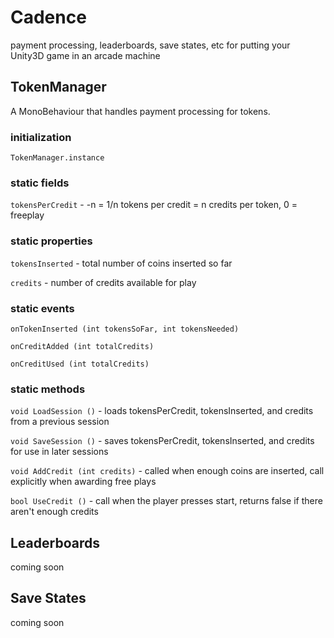 # Cadence
payment processing, leaderboards, save states, etc for putting your Unity3D game in an arcade machine

## TokenManager
A MonoBehaviour that handles payment processing for tokens.

### initialization
`TokenManager.instance`

### static fields
`tokensPerCredit` - -n = 1/n tokens per credit = n credits per token, 0 = freeplay

### static properties
`tokensInserted` - total number of coins inserted so far

`credits` - number of credits available for play

### static events
`onTokenInserted (int tokensSoFar, int tokensNeeded)`

`onCreditAdded (int totalCredits)`

`onCreditUsed (int totalCredits)`

### static methods
`void LoadSession ()` - loads tokensPerCredit, tokensInserted, and credits from a previous session

`void SaveSession ()` - saves tokensPerCredit, tokensInserted, and credits for use in later sessions

`void AddCredit (int credits)` - called when enough coins are inserted, call explicitly when awarding free plays

`bool UseCredit ()` - call when the player presses start, returns false if there aren't enough credits

## Leaderboards
coming soon

## Save States
coming soon